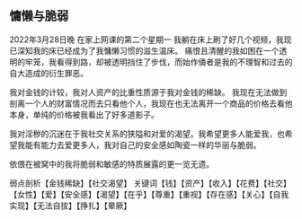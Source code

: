 ## 慵懒与脆弱
2022年3月28日晚  在家上网课的第二个星期一
我躺在床上刷了好几个视频，我现已深知我的床已经成为了我慵懒习惯的滋生温床。
痛恨且清醒的我如困在一个透明的牢笼，我看得到路，却被透明挡住了步伐，而始作俑者是我的不理智和过去的自大造成的衍生罪恶。

我对金钱的计较，我对人资产的比重性质源于我对金钱的稀缺。
我现在无法做到剖离一个人的财富情况而去只看他个人，我现在也无法离开一个商品的价格去看他本身，单纯的价格被我看出了好多道影子。

我对淫秽的沉迷在于我社交关系的狭隘和对爱的渴望。我希望更多人能爱我，也希望我能有能力去爱更多人，我对自己的安全感如陶瓷一样的华丽与脆弱。

依偎在被窝中的我将脆弱和敏感的特质展露的更一览无遗。

弱点剖析【金钱稀缺】【社交渴望】
关键词【钱】【资产】【收入】【花费】【社交】【女性】【爱】【安全感】【渴望】【在乎】【尊重】【重视】【存在感】【关心】【自我实现】【无法自拔】【挣扎】【晕厥】